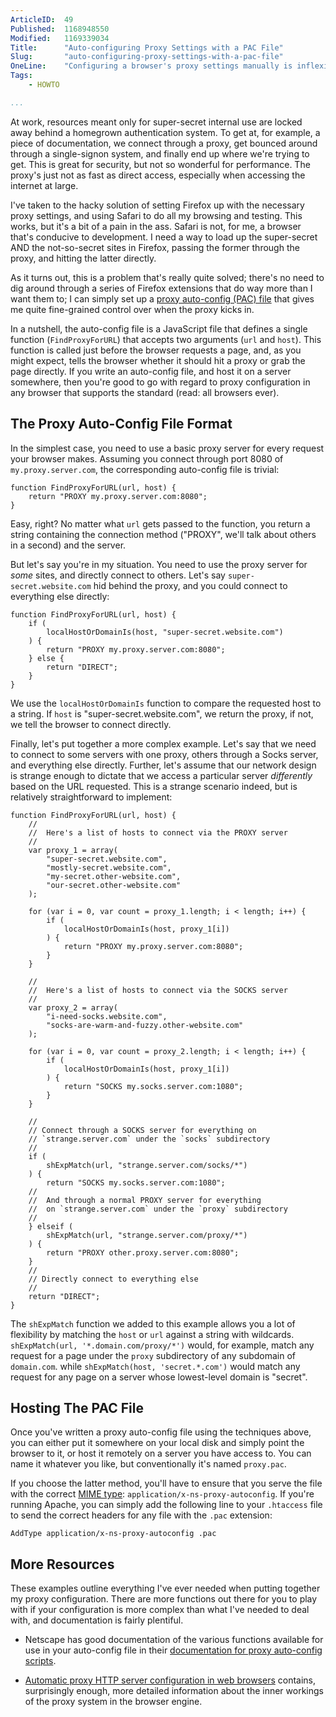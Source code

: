 ```yaml
---
ArticleID:  49
Published:  1168948550
Modified:   1169339034
Title:      "Auto-configuring Proxy Settings with a PAC File"
Slug:       "auto-configuring-proxy-settings-with-a-pac-file"
OneLine:    "Configuring a browser's proxy settings manually is inflexible; proxy auto-config (PAC) files are much more flexible."
Tags:       
    - HOWTO

...
```

At work, resources meant only for super-secret internal use are locked away
behind a homegrown authentication system.  To get at, for example, a piece of 
documentation, we connect through a proxy, get bounced around through a
single-signon system, and finally end up where we're trying to get.  This is
great for security, but not so wonderful for performance.  The proxy's just
not as fast as direct access, especially when accessing the internet at large.

I've taken to the hacky solution of setting Firefox up with the necessary
proxy settings, and using Safari to do all my browsing and testing.  This
works, but it's a bit of a pain in the ass.  Safari is not, for me, a browser
that's conducive to development.  I need a way to load up the super-secret AND
the not-so-secret sites in Firefox, passing the former through the proxy, and 
hitting the latter directly.

As it turns out, this is a problem that's really quite solved; there's no need
to dig around through a series of Firefox extensions that do way more than I
want them to; I can simply set up a [proxy auto-config (PAC) file][pac] that gives
me quite fine-grained control over when the proxy kicks in.

In a nutshell, the auto-config file is a JavaScript file that defines a single
function (`FindProxyForURL`) that accepts two arguments (`url` and `host`).  This function is called just before the browser requests a page, and, as you
might expect, tells the browser whether it should hit a proxy or grab the
page directly.  If you write an auto-config file, and host it on a server
somewhere, then you're good to go with regard to proxy configuration in any
browser that supports the standard (read: all browsers ever).

[pac]: http://en.wikipedia.org/wiki/Proxy_auto-config "Wikipedia: Proxy Auto-config"

The Proxy Auto-Config File Format
---------------------------------

In the simplest case, you need to use a basic proxy server for every request
your browser makes.  Assuming you connect through port 8080 of
`my.proxy.server.com`, the corresponding auto-config file is trivial:

    function FindProxyForURL(url, host) {
        return "PROXY my.proxy.server.com:8080";
    }
    
Easy, right?  No matter what `url` gets passed to the function, you return a 
string containing the connection method ("PROXY", we'll talk about others in
a second) and the server.

But let's say you're in my situation.  You need to use the proxy server for 
_some_ sites, and directly connect to others.  Let's say
`super-secret.website.com` hid behind the proxy, and you could connect to
everything else directly:

    function FindProxyForURL(url, host) {
        if (
            localHostOrDomainIs(host, "super-secret.website.com")
        ) {
            return "PROXY my.proxy.server.com:8080";
        } else {
            return "DIRECT";
        }
    }

We use the `localHostOrDomainIs` function to compare the requested host to a
string.  If `host` is "super-secret.website.com", we return the proxy, if not,
we tell the browser to connect directly.

Finally, let's put together a more complex example.  Let's say that we need to
connect to some servers with one proxy, others through a Socks server, and
everything else directly.  Further, let's assume that our network design is 
strange enough to dictate that we access a particular server _differently_ 
based on the URL requested.  This is a strange scenario indeed, but is
relatively straightforward to implement:

    function FindProxyForURL(url, host) {
        //
        //  Here's a list of hosts to connect via the PROXY server
        //
        var proxy_1 = array(
            "super-secret.website.com",
            "mostly-secret.website.com",
            "my-secret.other-website.com",
            "our-secret.other-website.com"
        );
        
        for (var i = 0, var count = proxy_1.length; i < length; i++) {
            if (
                localHostOrDomainIs(host, proxy_1[i])
            ) {
                return "PROXY my.proxy.server.com:8080";
            }
        }
        
        //
        //  Here's a list of hosts to connect via the SOCKS server
        //
        var proxy_2 = array(
            "i-need-socks.website.com",
            "socks-are-warm-and-fuzzy.other-website.com"
        );
        
        for (var i = 0, var count = proxy_2.length; i < length; i++) {
            if (
                localHostOrDomainIs(host, proxy_1[i])
            ) {
                return "SOCKS my.socks.server.com:1080";
            }
        }
        
        //
        // Connect through a SOCKS server for everything on
        // `strange.server.com` under the `socks` subdirectory
        //
        if (
            shExpMatch(url, "strange.server.com/socks/*")
        ) {
            return "SOCKS my.socks.server.com:1080";
        //
        //  And through a normal PROXY server for everything
        //  on `strange.server.com` under the `proxy` subdirectory
        //
        } elseif (
            shExpMatch(url, "strange.server.com/proxy/*")            
        ) {
            return "PROXY other.proxy.server.com:8080";            
        }
        //
        // Directly connect to everything else
        //
        return "DIRECT";
    }
    
The `shExpMatch` function we added to this example allows you a lot of
flexibility by matching the `host` or `url` against a string with wildcards.
`shExpMatch(url, '*.domain.com/proxy/*')` would, for example, match any
request for a page under the `proxy` subdirectory of any subdomain of
`domain.com`. while `shExpMatch(host, 'secret.*.com')` would match any request
for any page on a server whose lowest-level domain is "secret".


Hosting The PAC File
----------------------------

Once you've written a proxy auto-config file using the techniques above, you
can either put it somewhere on your local disk and simply point the browser to
it, or host it remotely on a server you have access to.  You can name it
whatever you like, but conventionally it's named `proxy.pac`.

If you choose the latter method, you'll have to ensure that you serve the file
with the correct [MIME type][mime]: `application/x-ns-proxy-autoconfig`.  If
you're running Apache, you can simply add the following line to your
`.htaccess` file to send the correct headers for any file with the `.pac`
extension:

    AddType application/x-ns-proxy-autoconfig .pac

[mime]: http://en.wikipedia.org/wiki/Mime_type "Wikipedia: Internet Media Type"

More Resources
--------------

These examples outline everything I've ever needed when putting together my 
proxy configuration.  There are more functions out there for you to play with
if your configuration is more complex than what I've needed to deal with,
and documentation is fairly plentiful.

*   Netscape has good documentation of the various functions available for use
    in your auto-config file in their [documentation for proxy auto-config
    scripts][netscape_pac].
    
*   [Automatic proxy HTTP server configuration in web browsers][tesco] 
    contains, surprisingly enough, more detailed information about the inner
    workings of the proxy system in the browser engine.

[netscape_pac]: http://wp.netscape.com/eng/mozilla/2.0/relnotes/demo/proxy-live.html "Navigator Proxy Auto-Config File Format"
[tesco]: http://homepages.tesco.net/J.deBoynePollard/FGA/web-browser-auto-proxy-configuration.html "Automatic proxy HTTP server configuration in web browsers"
